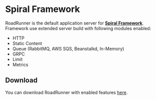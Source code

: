 # Spiral Framework
RoadRunner is the default application server for [**Spiral Framework**](https://github.com/spiral/framework). 
Framework use extended server build with following modules enabled:

- HTTP
- Static Content
- Queue (RabbitMQ, AWS SQS, Beanstalkd, In-Memory)
- GRPC
- Limit
- Metrics

## Download
You can download RoadRunner with enabled features [here](https://github.com/spiral/framework/releases).